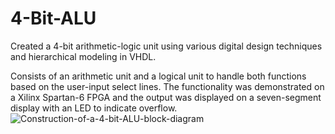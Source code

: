 # 4-Bit-ALU
Created a 4-bit arithmetic-logic unit using various digital design techniques and hierarchical modeling in VHDL.

Consists of an arithmetic unit and a logical unit to handle both functions based on the user-input select lines. The functionality was demonstrated on a Xilinx Spartan-6 FPGA and the output was displayed on a seven-segment display with an LED to indicate overflow.
![Construction-of-a-4-bit-ALU-block-diagram](https://github.com/cbauma05/4-Bit-ALU/assets/116813386/996d8a51-720b-40b8-abeb-ce98414065c2)
